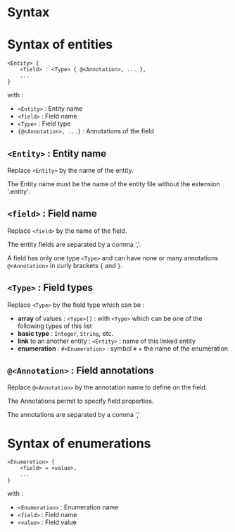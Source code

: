 Syntax
======

Syntax of entities
==================

```
<Entity> {
    <field> : <Type> { @<Annotation>, ... },
    ...
}
```

with :
- ```<Entity>``` : Entity name
- ```<field>``` : Field name
- ```<Type>``` : Field type
- ```{@<Annotation>, ...}``` : Annotations of the field

```<Entity>``` : Entity name
----------------------------

Replace ```<Entity>``` by the name of the entity.

The Entity name must be the name of the entity file without the extension '.entity'.

```<field>``` : Field name
--------------------------

Replace ```<field>``` by the name of the field.

The entity fields are separated by a comma ','.

A field has only one type ```<Type>``` and can have none or many annotations ```@<Annotation>``` in curly brackets ```{``` and ```}```.

```<Type>``` : Field types
--------------------------

Replace ```<Type>``` by the field type which can be :

  - **array** of values : ```<Type>[]``` : with ```<Type>``` which can be one of the following types of this list
  - **basic type** : ```Integer```, ```String```, etc.
  - **link** to an another entity : ```<Entity>``` : name of this linked entity
  - **enumeration** : ```#<Enumeration>``` : symbol ```#``` + the name of the enumeration

```@<Annotation>``` : Field annotations
---------------------------------------

Replace ```@<Annotation>``` by the annotation name to define on the field.

The Annotations permit to specify field properties.

The annotations are separated by a comma ','

Syntax of enumerations
======================

```
<Enumeration> {
    <field> = <value>,
    ...
}
```

with :
- ```<Enumeration>``` : Enumeration name
- ```<field>``` : Field name
- ```<value>``` : Field value
